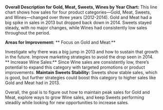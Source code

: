 **Overall Description for Gold, Meat, Sweets, Wines by Year Chart:**
This line chart shows how sales for four product categories—Gold, Meat, Sweets, and Wines—changed over three years (2012-2014). Gold and Meat had a big spike in sales in 2013 but dropped back down in 2014. Sweets stayed steady, with no major changes, while Wines had consistently low sales throughout the period.

**Areas for Improvement:**
** Focus on Gold and Meat:**

  Investigate why there was a big jump in 2013 and how to sustain that growth in the future.
  Improve marketing strategies to avoid the drop seen in 2014.
** Increase Wine Sales:**
  Since Wine sales are consistently low, there’s potential to expand this category with targeted promotions or product improvements.
**Maintain Sweets Stability:**
  Sweets show stable sales, which is good, but further strategies could boost this category to higher sales like Gold and Meat had in 2013.
  
Overall, the goal is to figure out how to maintain peak sales for Gold and Meat, explore ways to grow Wine sales, and keep Sweets performing steadily while looking for new opportunities to increase sales.
